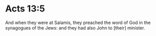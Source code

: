 # Acts 13:5

And when they were at Salamis, they preached the word of God in the synagogues of the Jews: and they had also John to [their] minister.